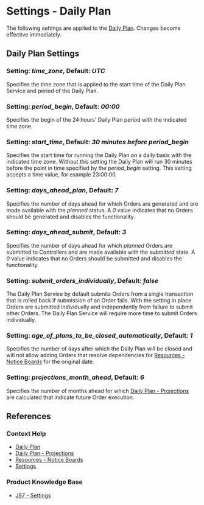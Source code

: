# Settings - Daily Plan

The following settings are applied to the [Daily Plan](/daily-plan). Changes become effective immediately.

## Daily Plan Settings

### Setting: *time\_zone*, Default: *UTC*

Specifies the time zone that is applied to the start time of the Daily Plan Service and period of the Daily Plan.

### Setting: *period\_begin*, Default: *00:00*

Specifies the begin of the 24 hours' Daily Plan period with the indicated time zone.

### Setting: *start\_time*, Default: *30 minutes before period\_begin*

Specifies the start time for running the Daily Plan on a daily basis with the indicated time zone. Without this setting the Daily Plan will run 30 minutes before the point in time specified by the *period\_begin* setting. This setting accepts a time value, for example 23:00:00.

### Setting: *days\_ahead\_plan*, Default: *7*

Specifies the number of days ahead for which Orders are generated and are made available with the *planned* status. A *0* value indicates that no Orders should be generated and disables the functionality.

### Setting: *days\_ahead\_submit*, Default: *3*

Specifies the number of days ahead for which *planned* Orders are submitted to Controllers and are made available with the *submitted* state. A *0* value indicates that no Orders should be submitted and disables the functionality.

### Setting: *submit\_orders\_individually*, Default: *false*

The Daily Plan Service by default submits Orders from a single transaction that is rolled back if submission of an Order fails. With the setting in place Orders are submitted individually and independently from failure to submit other Orders. The Daily Plan Service will require more time to submit Orders individually.

### Setting: *age\_of\_plans\_to\_be\_closed\_automatically*, Default: *1*

Specifies the number of days after which the Daily Plan will be closed and will not allow adding Orders that resolve dependencies for [Resources - Notice Boards](/resources-notice-boards) for the original date.

### Setting: *projections\_month\_ahead*, Default: *6*

Specifies the number of months ahead for which [Daily Plan - Projections](/daily-plan-projections) are calculated that indicate future Order execution.

## References

### Context Help

- [Daily Plan](/daily-plan)
- [Daily Plan - Projections](/daily-plan-projections)
- [Resources - Notice Boards](/resources-notice-boards)
- [Settings](/settings)

### Product Knowledge Base

- [JS7 - Settings](https://kb.sos-berlin.com/display/JS7/JS7+-+Settings)
